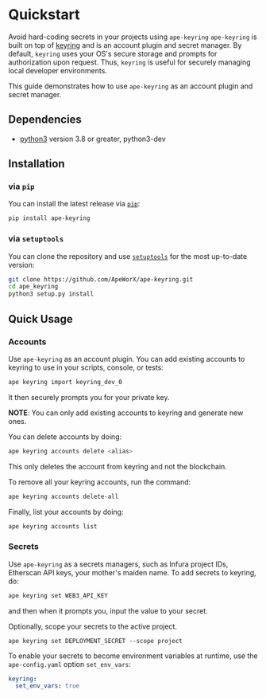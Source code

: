 # Quickstart

Avoid hard-coding secrets in your projects using `ape-keyring`
`ape-keyring` is built on top of [keyring](https://pypi.org/project/keyring/) and is an account plugin and secret manager.
By default, `keyring` uses your OS's secure storage and prompts for authorization upon request.
Thus, `keyring` is useful for securely managing local developer environments.

This guide demonstrates how to use `ape-keyring` as an account plugin and secret manager.

## Dependencies

* [python3](https://www.python.org/downloads) version 3.8 or greater, python3-dev

## Installation

### via `pip`

You can install the latest release via [`pip`](https://pypi.org/project/pip/):

```bash
pip install ape-keyring
```

### via `setuptools`

You can clone the repository and use [`setuptools`](https://github.com/pypa/setuptools) for the most up-to-date version:

```bash
git clone https://github.com/ApeWorX/ape-keyring.git
cd ape_keyring
python3 setup.py install
```

## Quick Usage

### Accounts

Use `ape-keyring` as an account plugin.
You can add existing accounts to keyring to use in your scripts, console, or tests:

```bash
ape keyring import keyring_dev_0
```

It then securely prompts you for your private key.

**NOTE**: You can only add existing accounts to keyring and generate new ones.

You can delete accounts by doing:

```bash
ape keyring accounts delete <alias>
```

This only deletes the account from keyring and not the blockchain.

To remove all your keyring accounts, run the command:

```bash
ape keyring accounts delete-all
```

Finally, list your accounts by doing:

```bash
ape keyring accounts list
```

### Secrets

Use `ape-keyring` as a secrets managers, such as Infura project IDs, Etherscan API keys, your mother's maiden name.
To add secrets to keyring, do:

```bash
ape keyring set WEB3_API_KEY
```

and then when it prompts you, input the value to your secret.

Optionally, scope your secrets to the active project.

```bah
ape keyring set DEPLOYMENT_SECRET --scope project 
```

To enable your secrets to become environment variables at runtime,
use the `ape-config.yaml` option `set_env_vars`:

```yaml
keyring:
  set_env_vars: true
```
